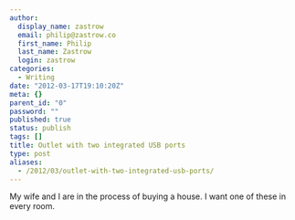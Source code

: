 ```yaml
---
author:
  display_name: zastrow
  email: philip@zastrow.co
  first_name: Philip
  last_name: Zastrow
  login: zastrow
categories:
  - Writing
date: "2012-03-17T19:10:20Z"
meta: {}
parent_id: "0"
password: ""
published: true
status: publish
tags: []
title: Outlet with two integrated USB ports
type: post
aliases:
  - /2012/03/outlet-with-two-integrated-usb-ports/
---
```

<p>My wife and I are in the process of buying a house. I want one of these in every room.</p>
